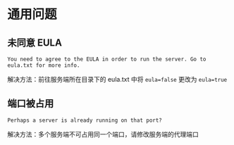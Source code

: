 # 通用问题

## 未同意 EULA

```
You need to agree to the EULA in order to run the server. Go to eula.txt for more info.
```

解决方法：前往服务端所在目录下的 eula.txt 中将 `eula=false` 更改为 `eula=true`

## 端口被占用

```
Perhaps a server is already running on that port?
```

解决方法：多个服务端不可占用同一个端口，请修改服务端的代理端口
